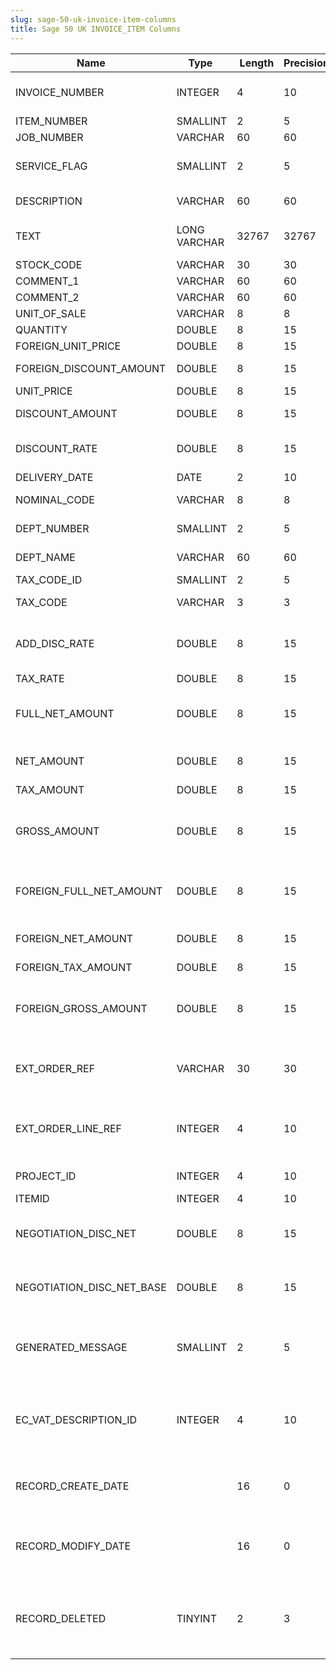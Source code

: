 ```yaml
---
slug: sage-50-uk-invoice-item-columns
title: Sage 50 UK INVOICE_ITEM Columns
---
```

| Name | Type  |  Length | Precision  |  Notes  | Example |
| --- | --- | --- | --- | --- | --- |
| INVOICE_NUMBER | INTEGER | 4 | 10 | Invoice reference number | 1 |
| ITEM_NUMBER | SMALLINT | 2 | 5 | Item number | 1 |
| JOB_NUMBER | VARCHAR | 60 | 60 | Job number |  |
| SERVICE_FLAG | SMALLINT | 2 | 5 | Service invoice/credit flag | 0 |
| DESCRIPTION | VARCHAR | 60 | 60 | Description | AT Mini Tower Case |
| TEXT | LONG VARCHAR | 32767 | 32767 | Service invoice/credit text |  |
| STOCK_CODE | VARCHAR | 30 | 30 | Stockcode | CAS001 |
| COMMENT_1 | VARCHAR | 60 | 60 | Comment 1 |  |
| COMMENT_2 | VARCHAR | 60 | 60 | Comment 2 |  |
| UNIT_OF_SALE | VARCHAR | 8 | 8 | Unit of sale | Each |
| QUANTITY | DOUBLE | 8 | 15 | Quantity | 1 |
| FOREIGN_UNIT_PRICE | DOUBLE | 8 | 15 | Unit price | 14.25 |
| FOREIGN_DISCOUNT_AMOUNT | DOUBLE | 8 | 15 | Discount amount | 0 |
| UNIT_PRICE | DOUBLE | 8 | 15 | Unit price | 14.25 |
| DISCOUNT_AMOUNT | DOUBLE | 8 | 15 | Discount amount | 0 |
| DISCOUNT_RATE | DOUBLE | 8 | 15 | Discount percentage rate | 0 |
| DELIVERY_DATE | DATE | 2 | 10 | Delivery date |  |
| NOMINAL_CODE | VARCHAR | 8 | 8 | Nominal code | 4000 |
| DEPT_NUMBER | SMALLINT | 2 | 5 | Department number | 1 |
| DEPT_NAME | VARCHAR | 60 | 60 | Department name | Sales |
| TAX_CODE_ID | SMALLINT | 2 | 5 | Tax code | 1 |
| TAX_CODE | VARCHAR | 3 | 3 | Tax code (T0 to T99) | T1 |
| ADD_DISC_RATE | DOUBLE | 8 | 15 | Additional discount percentage rate | 0 |
| TAX_RATE | DOUBLE | 8 | 15 | Tax rate | 17.5 |
| FULL_NET_AMOUNT | DOUBLE | 8 | 15 | Full net amount (before discount) | 14.25 |
| NET_AMOUNT | DOUBLE | 8 | 15 | Net amount (after discount) | 14.25 |
| TAX_AMOUNT | DOUBLE | 8 | 15 | Tax amount | 2.43 |
| GROSS_AMOUNT | DOUBLE | 8 | 15 | Gross amount (net after discount + tax) | 16.68 |
| FOREIGN_FULL_NET_AMOUNT | DOUBLE | 8 | 15 | Full net amount (before discount) | 14.25 |
| FOREIGN_NET_AMOUNT | DOUBLE | 8 | 15 | Net amount (after discount) | 14.25 |
| FOREIGN_TAX_AMOUNT | DOUBLE | 8 | 15 | Tax amount | 2.43 |
| FOREIGN_GROSS_AMOUNT | DOUBLE | 8 | 15 | Gross amount (net after discount + tax) | 16.68 |
| EXT_ORDER_REF | VARCHAR | 30 | 30 | External Order Ref for SOP to Invoice Link |  |
| EXT_ORDER_LINE_REF | INTEGER | 4 | 10 | External Order Line Ref for SOP to Invoice Link | 0 |
| PROJECT_ID | INTEGER | 4 | 10 | ID of linked Project | 0 |
| ITEMID | INTEGER | 4 | 10 | Item ID | 2 |
| NEGOTIATION_DISC_NET | DOUBLE | 8 | 15 | Negotiation discount net (foreign currency) | 0 |
| NEGOTIATION_DISC_NET_BASE | DOUBLE | 8 | 15 | Negotiation discount net (base currency) | 0 |
| GENERATED_MESSAGE | SMALLINT | 2 | 5 | True if this message was automatically generated | 0 |
| EC_VAT_DESCRIPTION_ID | INTEGER | 4 | 10 | The unique ID of the EC VAT Description applied to this item line | 0 |
| RECORD_CREATE_DATE |  | 16 | 0 | Date and time when the record was created. | 27/04/2010 17:16:57 |
| RECORD_MODIFY_DATE |  | 16 | 0 | Date and time when the record was modified. | 04/08/2017 14:18:49 |
| RECORD_DELETED | TINYINT | 2 | 3 | Flag denoting if the record has been deleted or not. | 0 |
